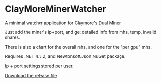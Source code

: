 # ClayMoreMinerWatcher
A minimal watcher application for Claymore's Dual Miner

Just add the miner's ip+port, and get detailed info from mhs, temp, invalid shares.

There is also a chart for the overall mhs, and one for the "per gpu" mhs.

Requires .NET 4.5.2, and Newtonsoft.Json NuGet package.

Ip + port settings stored per user.

[Download the release file](./Releases/1.1.1.zip)
